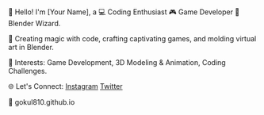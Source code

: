 👋 Hello! I'm [Your Name], a 💻 Coding Enthusiast 🎮 Game Developer 🌌 Blender Wizard. 

🚀 Creating magic with code, crafting captivating games, and molding virtual art in Blender.

🌱 Interests: Game Development, 3D Modeling & Animation, Coding Challenges.

🌐 Let's Connect: [Instagram](https://www.instagram.com/not_.goku) [Twitter](https://twitter.com/gokul810)

🔗 gokul810.github.io
